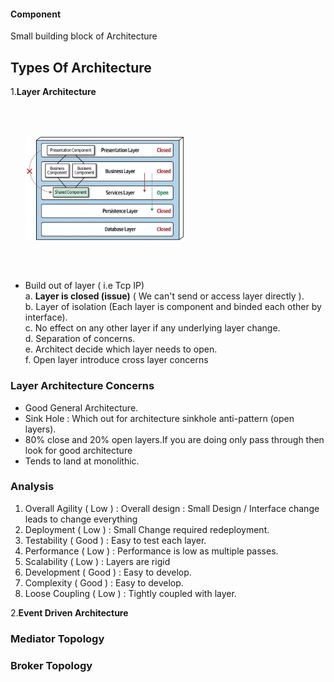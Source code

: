 #### Component  

Small building block of Architecture

## Types Of Architecture 

1.**Layer Architecture**

<img src="./Layerd%20Architecture.jpg" width="50%" style="vertical-align:middle;margin:50px 5%">


* Build out of layer ( i.e Tcp IP)<br>
  a. **Layer is closed (issue)** ( We can't send or access layer directly ).</br>
  b. Layer of isolation (Each layer is component and binded each other by interface).    
  c. No effect on any other layer if any underlying layer change.<br>
  d. Separation of concerns. <br>
  e. Architect decide which layer needs to open.<br>
  f. Open layer introduce cross layer concerns

### Layer Architecture Concerns

* Good General Architecture. 
* Sink Hole : Which out for architecture sinkhole anti-pattern (open layers).
* 80% close and 20% open layers.If you are doing only pass through then look for good architecture
* Tends to land at monolithic.

### Analysis 

  1. Overall Agility ( Low ) : Overall design : Small Design / Interface change leads to change everything
  2. Deployment ( Low )     : Small Change required redeployment.
  3. Testability ( Good )   : Easy to test each layer.
  4. Performance ( Low )    : Performance is low as multiple passes.
  5. Scalability ( Low )    : Layers are rigid
  6. Development ( Good )   : Easy to develop.
  7. Complexity  ( Good )   : Easy to develop.
  8. Loose Coupling ( Low ) : Tightly coupled with layer.


2.**Event Driven Architecture**

### Mediator Topology
### Broker Topology
  



